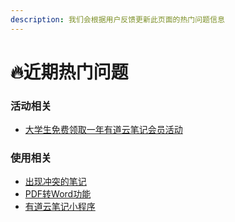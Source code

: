 ```yaml
---
description: 我们会根据用户反馈更新此页面的热门问题信息
---
```


# 🔥近期热门问题

### 活动相关

* [大学生免费领取一年有道云笔记会员活动](https://mp.weixin.qq.com/s?__biz=MjM5NjAyNjkwMA==&mid=2723958595&idx=1&sn=3e8f9d4b874db4f52a019adbfe4857fe&chksm=81476038b630e92ec69bdf204047bfa367fce9071802b3881c6db969d500edadec1177476757&scene=132#wechat_redirect)

### 使用相关

* [出现冲突的笔记 ](yi-nan-wen-ti/bi-ji-chong-tu.md)
* [PDF转Word功能](jin-jie-gong-neng/pdf-zhuan-word.md)
* [有道云笔记小程序](jin-jie-gong-neng/xiao-cheng-xu-shi-yong.md)





